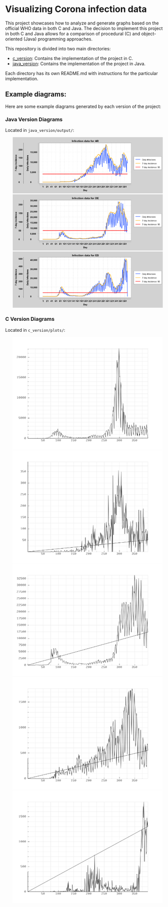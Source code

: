 # Visualizing Corona infection data

This project showcases how to analyze and generate graphs based on the official WHO data  in both C and Java. The decision to implement this project in both C and Java allows for a comparison of procedural (C) and object-oriented (Java) programming approaches.

This repository is divided into two main directories:

<ul>
    <li><a href="./c_version">c_version</a>: Contains the implementation of the project in C.</li>
    <li><a href="./java_version">java_version</a>: Contains the implementation of the project in Java.</li>
</ul>

Each directory has its own README.md with instructions for the particular implementation.

## Example diagrams:


Here are some example diagrams generated by each version of the project:

### Java Version Diagrams
Located in `java_version/output/`:
<ul style="list-style-type: none;">
    <li><img src="java_version/output/AR.png" alt="AR Diagram" /></li>
    <li><img src="java_version/output/DE.png" alt="DE Diagram" /></li>
    <li><img src="java_version/output/ES.png" alt="ES Diagram" /></li>
</ul>

### C Version Diagrams
Located in `c_version/plots/`:
<ul style="list-style-type: none;">
    <li><img src="c_version/plots/iso_BE.png" alt="iso_BE Diagram" /></li>
    <li><img src="c_version/plots/iso_AO.png" alt="iso_AO Diagram" /></li>
    <li><img src="c_version/plots/iso_DE.png" alt="iso_DE Diagram" /></li>
    <li><img src="c_version/plots/iso_MD.png" alt="iso_MD Diagram" /></li>
    <li><img src="c_version/plots/iso_ZM.png" alt="iso_ZM Diagram" /></li>
</ul>
